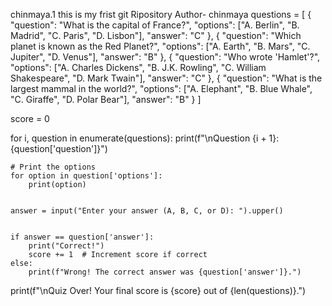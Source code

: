 chinmaya.1
this is my frist git Ripository
Author- chinmaya 
questions = [
    {
        "question": "What is the capital of France?",
        "options": ["A. Berlin", "B. Madrid", "C. Paris", "D. Lisbon"],
        "answer": "C"
    },
    {
        "question": "Which planet is known as the Red Planet?",
        "options": ["A. Earth", "B. Mars", "C. Jupiter", "D. Venus"],
        "answer": "B"
    },
    {
        "question": "Who wrote 'Hamlet'?",
        "options": ["A. Charles Dickens", "B. J.K. Rowling", "C. William Shakespeare", "D. Mark Twain"],
        "answer": "C"
    },
    {
        "question": "What is the largest mammal in the world?",
        "options": ["A. Elephant", "B. Blue Whale", "C. Giraffe", "D. Polar Bear"],
        "answer": "B"
    }
]


score = 0


for i, question in enumerate(questions):
    print(f"\nQuestion {i + 1}: {question['question']}")
    
    # Print the options
    for option in question['options']:
        print(option)
    
   
    answer = input("Enter your answer (A, B, C, or D): ").upper()
    
  
    if answer == question['answer']:
        print("Correct!")
        score += 1  # Increment score if correct
    else:
        print(f"Wrong! The correct answer was {question['answer']}.")


print(f"\nQuiz Over! Your final score is {score} out of {len(questions)}.")
